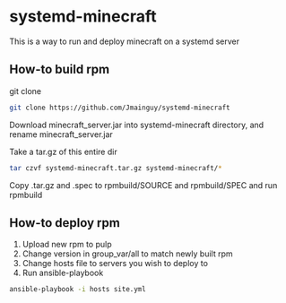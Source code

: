 # systemd-minecraft
This is a way to run and deploy minecraft on a systemd server
## How-to build rpm
git clone
```bash
git clone https://github.com/Jmainguy/systemd-minecraft
```
Download minecraft_server.jar into systemd-minecraft directory, and rename minecraft_server.jar

Take a tar.gz of this entire dir
```bash
tar czvf systemd-minecraft.tar.gz systemd-minecraft/*
```
Copy .tar.gz and .spec to rpmbuild/SOURCE and rpmbuild/SPEC and run rpmbuild

## How-to deploy rpm
1. Upload new rpm to pulp
2. Change version in group_var/all to match newly built rpm
3. Change hosts file to servers you wish to deploy to
4. Run ansible-playbook 
```bash
ansible-playbook -i hosts site.yml
```
